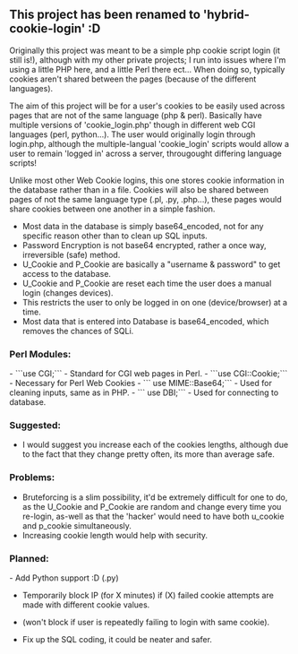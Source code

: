 <h2>This project has been renamed to 'hybrid-cookie-login' :D</h2>
Originally this project was meant to be a simple php cookie script login (it still is!), although with my other private projects; I run into issues where I'm using a little PHP here, and a little Perl there ect... When doing so, typically cookies aren't shared between the pages (because of the different languages).

The aim of this project will be for a user's cookies to be easily used across pages that are not of the same language (php & perl). Basically have multiple versions of 'cookie_login.php' though in different web CGI languages (perl, python...). The user would originally login through login.php, although the multiple-langual 'cookie_login' scripts would allow a user to remain 'logged in' across a server, througought differing language scripts!



Unlike most other Web Cookie logins, this one stores cookie information in the database rather than in a file. Cookies will also be shared between pages of not the same language type (.pl, .py, .php...), these pages would share cookies between one another in a simple fashion.
  
  - Most data in the database is simply base64_encoded, not for any specific reason other than to clean up SQL inputs.
  - Password Encryption is not base64 encrypted, rather a once way, irreversible (safe) method.
  - U_Cookie and P_Cookie are basically a "username & password" to get access to the database.
  - U_Cookie and P_Cookie are reset each time the user does a manual login (changes devices). 
  - This restricts the user to only be logged in on one (device/browser) at a time.
  - Most data that is entered into Database is base64_encoded, which removes the chances of SQLi.
  
  <h3>Perl Modules:</h3>
- ```use CGI;```
- Standard for CGI web pages in Perl.
- ```use CGI::Cookie;```
- Necessary for Perl Web Cookies
- ``` use MIME::Base64;```
- Used for cleaning inputs, same as in PHP.
- ``` use DBI;```
- Used for connecting to database.

  <h3>Suggested:</h3>
  
  - I would suggest you increase each of the cookies lengths, although due to the fact that they change pretty often, its more than average safe.

  <h3>Problems:</h3>
  
  - Bruteforcing is a slim possibility, it'd be extremely difficult for one to do, as the U_Cookie and P_Cookie are random and change every time you re-login, as-well as that the 'hacker' would need to have both u_cookie and p_cookie simultaneously.
  - Increasing cookie length would help with security.

  <h3>Planned:</h3>
  - Add Python support :D (.py)
  
  - Temporarily block IP (for X minutes) if (X) failed cookie attempts are made with different cookie values.
  - (won't block if user is repeatedly failing to login with same cookie).
  
  - Fix up the SQL coding, it could be neater and safer.
